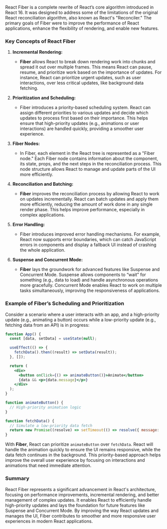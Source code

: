 React Fiber is a complete rewrite of React’s core algorithm introduced in React 16. It was designed to address some of the limitations of the original React reconciliation algorithm, also known as React's "Reconciler." The primary goals of Fiber were to improve the performance of React applications, enhance the flexibility of rendering, and enable new features.

### Key Concepts of React Fiber

1. **Incremental Rendering:**
   - **Fiber** allows React to break down rendering work into chunks and spread it out over multiple frames. This means React can pause, resume, and prioritize work based on the importance of updates. For instance, React can prioritize urgent updates, such as user interactions, over less critical updates, like background data fetching.

2. **Prioritization and Scheduling:**
   - Fiber introduces a priority-based scheduling system. React can assign different priorities to various updates and decide which updates to process first based on their importance. This helps ensure that high-priority updates (e.g., animations or user interactions) are handled quickly, providing a smoother user experience.

3. **Fiber Nodes:**
   - In Fiber, each element in the React tree is represented as a "Fiber node." Each Fiber node contains information about the component, its state, props, and the next steps in the reconciliation process. This node structure allows React to manage and update parts of the UI more efficiently.

4. **Reconciliation and Batching:**
   - **Fiber** improves the reconciliation process by allowing React to work on updates incrementally. React can batch updates and apply them more efficiently, reducing the amount of work done in any single render phase. This helps improve performance, especially in complex applications.

5. **Error Handling:**
   - Fiber introduces improved error handling mechanisms. For example, React now supports error boundaries, which can catch JavaScript errors in components and display a fallback UI instead of crashing the whole application.

6. **Suspense and Concurrent Mode:**
   - **Fiber** lays the groundwork for advanced features like Suspense and Concurrent Mode. Suspense allows components to “wait” for something (e.g., data to load) and handle asynchronous operations more gracefully. Concurrent Mode enables React to work on multiple tasks simultaneously, improving the responsiveness of applications.

### Example of Fiber’s Scheduling and Prioritization

Consider a scenario where a user interacts with an app, and a high-priority update (e.g., animating a button) occurs while a low-priority update (e.g., fetching data from an API) is in progress:

```jsx
function App() {
  const [data, setData] = useState(null);

  useEffect(() => {
    fetchData().then((result) => setData(result));
  }, []);

  return (
    <div>
      <button onClick={() => animateButton()}>Animate</button>
      {data && <p>{data.message}</p>}
    </div>
  );
}

function animateButton() {
  // High-priority animation logic
}

function fetchData() {
  // Simulate a low-priority data fetch
  return new Promise((resolve) => setTimeout(() => resolve({ message: 'Hello' }), 2000));
}
```

With **Fiber**, React can prioritize `animateButton` over `fetchData`. React will handle the animation quickly to ensure the UI remains responsive, while the data fetch continues in the background. This priority-based approach helps improve the overall user experience by focusing on interactions and animations that need immediate attention.

### Summary

React Fiber represents a significant advancement in React's architecture, focusing on performance improvements, incremental rendering, and better management of complex updates. It enables React to efficiently handle high-priority updates and lays the foundation for future features like Suspense and Concurrent Mode. By improving the way React updates and manages the UI, Fiber contributes to smoother and more responsive user experiences in modern React applications.